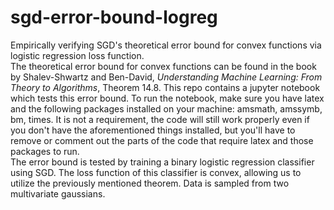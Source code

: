 # sgd-error-bound-logreg
Empirically verifying SGD's theoretical error bound for convex functions via logistic regression loss function.  
The theoretical error bound for convex functions can be found in the book by Shalev-Shwartz and Ben-David, *Understanding Machine Learning: From Theory to Algorithms*, Theorem 14.8. This repo contains a jupyter notebook which tests this error bound. To run the notebook, make sure you have latex and the following packages installed on your machine: amsmath, amssymb, bm, times. It is not a requirement, the code will still work properly even if you don't have the aforementioned things installed, but you'll have to remove or comment out the parts of the code that require latex and those packages to run.  
The error bound is tested by training a binary logistic regression classifier using SGD. The loss function of this classifier is convex, allowing us to utilize the previously mentioned theorem. Data is sampled from two multivariate gaussians. 
